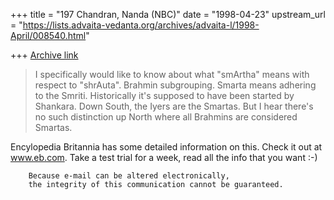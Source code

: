 +++
title = "197 Chandran, Nanda (NBC)"
date = "1998-04-23"
upstream_url = "https://lists.advaita-vedanta.org/archives/advaita-l/1998-April/008540.html"

+++
[Archive link](https://lists.advaita-vedanta.org/archives/advaita-l/1998-April/008540.html)

>I specifically would like to know about what "smArtha" means with
>respect to "shrAuta".
Brahmin subgrouping. Smarta means adhering to the Smriti. Historically
it's supposed to have been started by Shankara. Down South, the Iyers
are the Smartas. But I hear there's no such distinction up North where
all Brahmins are considered Smartas.

Encylopedia Britannia has some detailed information on this. Check it
out at www.eb.com. Take a test trial for a week, read all the info that
you want :-)

        Because e-mail can be altered electronically,
        the integrity of this communication cannot be guaranteed.


